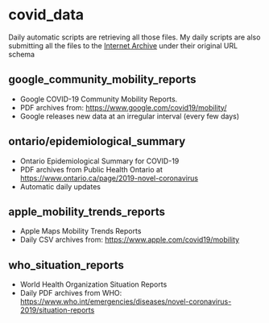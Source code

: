 # covid_data

Daily automatic scripts are retrieving all those files.
My daily scripts are also submitting all the files to the [Internet Archive](https://archive.org) under their original URL schema

## google_community_mobility_reports
- Google COVID-19 Community Mobility Reports. 
- PDF archives from: https://www.google.com/covid19/mobility/
- Google releases new data at an irregular interval (every few days)

## ontario/epidemiological_summary
- Ontario Epidemiological Summary for COVID-19
- PDF archives from Public Health Ontario at https://www.ontario.ca/page/2019-novel-coronavirus
- Automatic daily updates

## apple_mobility_trends_reports
- Apple Maps Mobility Trends Reports
- Daily CSV archives from: https://www.apple.com/covid19/mobility

## who_situation_reports
- World Health Organization Situation Reports
- Daily PDF archives from WHO: https://www.who.int/emergencies/diseases/novel-coronavirus-2019/situation-reports
